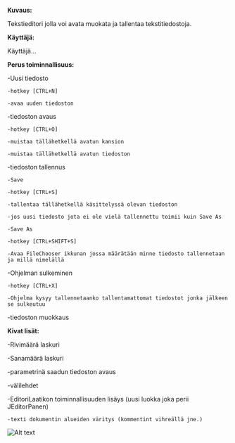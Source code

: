 **Kuvaus:** 

Tekstieditori jolla voi avata muokata ja tallentaa tekstitiedostoja.

**Käyttäjä:**

Käyttäjä...

**Perus toiminnallisuus:**

-Uusi tiedosto
  
    -hotkey [CTRL+N]
  
    -avaa uuden tiedoston
  

-tiedoston avaus
  
    -hotkey [CTRL+O]
  
    -muistaa tällähetkellä avatun kansion
  
    -muistaa tällähetkellä avatun tiedoston

-tiedoston tallennus
  
    -Save 
    
    -hotkey [CTRL+S]
    
    -tallentaa tällähetkellä käsittelyssä olevan tiedoston
    
    -jos uusi tiedosto jota ei ole vielä tallennettu toimii kuin Save As
  
    -Save As
  
    -hotkey [CTRL+SHIFT+S]
  
    -Avaa FileChooser ikkunan jossa määrätään minne tiedosto tallennetaan ja millä nimelällä

-Ohjelman sulkeminen
  
    -hotkey [CTRL+X]
  
    -Ohjelma kysyy tallennetaanko tallentamattomat tiedostot jonka jälkeen se sulkeutuu

-tiedoston muokkaus

**Kivat lisät:**

-Rivimäärä laskuri

-Sanamäärä laskuri

-parametrinä saadun tiedoston avaus

-välilehdet

-EditoriLaatikon toiminnallisuuden lisäys (uusi luokka joka perii JEditorPanen)

    -texti dokumentin alueiden väritys (kommentint vihreällä jne.)
    
    
    
![Alt text](http://yuml.me/d70ff936)

